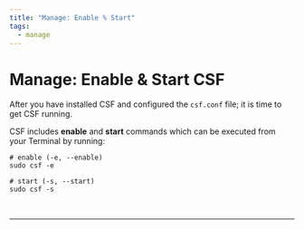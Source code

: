 ```yaml
---
title: "Manage: Enable % Start"
tags:
  - manage
---
```


# Manage: Enable & Start CSF
After you have installed CSF and configured the `csf.conf` file; it is time to get CSF running.

CSF includes **enable** and **start** commands which can be executed from your Terminal by running:

```shell
# enable (-e, --enable)
sudo csf -e

# start (-s, --start)
sudo csf -s
```

<br />

---

<br />
